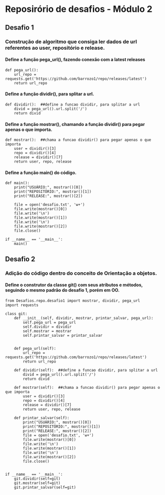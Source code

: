 # Reposirório de desafios - Módulo 2

## Desafio 1

### Construção de algoritmo que consiga ler dados de url referentes ao user, repositório e release.

#### Define a função __pega_url()__, fazendo conexão com a latest releases
```
def pega_url():
    url_repo = requests.get('https://github.com/barrozo1/repo/releases/latest')
    return url_repo
```

#### Define a função __dividir()__, para splitar a url.
```
def dividir():  ##define a funcao dividir, para splitar a url
    divid = pega_url().url.split('/')
    return divid
```

#### Define a função __mostrar()__, chamando a função __dividir()__ para pegar apenas o que importa.
```
def mostrar():  ##chama a funcao dividir() para pegar apenas o que importa
    user = dividir()[3]
    repo = dividir()[4]
    release = dividir()[7]
    return user, repo, release
```

#### Define a função __main()__ do código.
```
def main():
    print("USUÁRIO:", mostrar()[0])
    print("REPOSITÓRIO:", mostrar()[1])
    print("RELEASE:", mostrar()[2])

    file = open('desafio.txt', 'w+')
    file.write(mostrar()[0])
    file.write('\n')
    file.write(mostrar()[1])
    file.write('\n')
    file.write(mostrar()[2])
    file.close()

if __name__ == '__main__':
    main()
```


## Desafio 2

### Adição do código dentro do conceito de Orientação a objetos.

#### Define o construtor da classe __git()__ com seus atributos e métodos, seguindo o mesmo padrão do desafio 1, porém em OO.
```
from Desafios.repo.desafio1 import mostrar, dividir, pega_url
import requests

class git:
    def __init__(self, dividir, mostrar, printar_salvar, pega_url):
        self.pega_url = pega_url
        self.dividir = dividir
        self.mostrar = mostrar
        self.printar_salvar = printar_salvar


    def pega_url(self):
        url_repo = requests.get('https://github.com/barrozo1/repo/releases/latest')
        return url_repo

    def dividir(self):  ##define a funcao dividir, para splitar a url
        divid = pega_url().url.split('/')
        return divid

    def mostrar(self):  ##chama a funcao dividir() para pegar apenas o que importa
        user = dividir()[3]
        repo = dividir()[4]
        release = dividir()[7]
        return user, repo, release

    def printar_salvar(self):
        print("USUÁRIO:", mostrar()[0])
        print("REPOSITÓRIO:", mostrar()[1])
        print("RELEASE:", mostrar()[2])
        file = open('desafio.txt', 'w+')
        file.write(mostrar()[0])
        file.write('\n')
        file.write(mostrar()[1])
        file.write('\n')
        file.write(mostrar()[2])
        file.close()


if __name__ == '__main__':
    git.dividir(self=git)
    git.mostrar(self=git)
    git.printar_salvar(self=git)
```